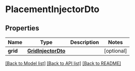 # PlacementInjectorDto

## Properties
Name | Type | Description | Notes
------------ | ------------- | ------------- | -------------
**grid** | [**GridInjectorDto**](GridInjectorDto.md) |  | [optional] 

[[Back to Model list]](../README.md#documentation-for-models) [[Back to API list]](../README.md#documentation-for-api-endpoints) [[Back to README]](../README.md)


